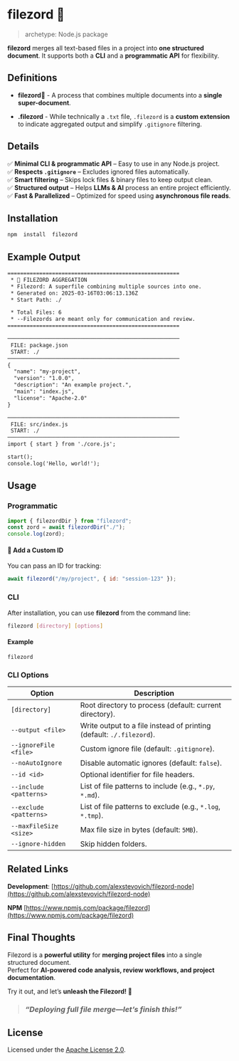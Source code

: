 
# filezord 🦾

> archetype: Node.js package  

**filezord** merges all text-based files in a project into **one structured document**. It supports both a **CLI** and a **programmatic API** for flexibility.

## Definitions

- **filezord**🦾 - A process that combines multiple documents into a **single super-document**.

- **.filezord** - While technically a `.txt` file, `.filezord` is a **custom extension** to indicate aggregated output and simplify `.gitignore` filtering.

## Details

✅ **Minimal CLI & programmatic API** – Easy to use in any Node.js project.  
✅ **Respects `.gitignore`** – Excludes ignored files automatically.  
✅ **Smart filtering** – Skips lock files & binary files to keep output clean.  
✅ **Structured output** – Helps **LLMs & AI** process an entire project efficiently.  
✅ **Fast & Parallelized** – Optimized for speed using **asynchronous file reads**.

## Installation

```sh
npm  install  filezord
```
## Example Output

```txt
======================================================
 * 🦾 FILEZORD AGGREGATION
 * Filezord: A superfile combining multiple sources into one.
 * Generated on: 2025-03-16T03:06:13.136Z
 * Start Path: ./

 * Total Files: 6
 * --Filezords are meant only for communication and review.
======================================================

──────────────────────────────────────────────────────
 FILE: package.json
 START: ./
──────────────────────────────────────────────────────
{
  "name": "my-project",
  "version": "1.0.0",
  "description": "An example project.",
  "main": "index.js",
  "license": "Apache-2.0"
}

──────────────────────────────────────────────────────
 FILE: src/index.js
 START: ./
──────────────────────────────────────────────────────
import { start } from './core.js';

start();
console.log('Hello, world!');

```


## Usage

### Programmatic

```js
import { filezordDir } from "filezord";
const zord = await filezordDir("./");
console.log(zord);
```

#### **📌 Add a Custom ID**

You can pass an ID for tracking:

```js
await filezord("/my/project", { id: "session-123" });
```

### CLI
After installation, you can use **filezord** from the command line:

```sh
filezord [directory] [options]
```

#### Example

```
filezord 
```

### CLI Options  

| Option               | Description |
|----------------------|-------------|
| `[directory]`       | Root directory to process (default: current directory). |
| `--output <file>`   | Write output to a file instead of printing (default: `./.filezord`). |
| `--ignoreFile <file>` | Custom ignore file (default: `.gitignore`). |
| `--noAutoIgnore`    | Disable automatic ignores (default: `false`). |
| `--id <id>`         | Optional identifier for file headers. |
| `--include <patterns>` | List of file patterns to include (e.g., `*.py`, `*.md`). |
| `--exclude <patterns>` | List of file patterns to exclude (e.g., `*.log`, `*.tmp`). |
| `--maxFileSize <size>` | Max file size in bytes (default: `5MB`). |
| `--ignore-hidden`   | Skip hidden folders. |


## Related Links

**Development**:
[https://github.com/alexstevovich/filezord-node](https://github.com/alexstevovich/filezord-node)  

**NPM**
[https://www.npmjs.com/package/filezord](https://www.npmjs.com/package/filezord)  

## Final Thoughts

Filezord is a **powerful utility** for **merging project files** into a single structured document.  
Perfect for **AI-powered code analysis, review workflows, and project documentation**.

Try it out, and let’s **unleash the Filezord! 🦾**

> ### _“Deploying full file merge—let’s finish this!”_

## License

Licensed under the [Apache License 2.0](https://www.apache.org/licenses/LICENSE-2.0).
